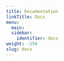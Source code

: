 ```yaml
---
title: Documentation
linkTitle: Docs
menu:
  main:
  sidebar:
    identifier: docs
weight: -250
slug: docs
---
```



